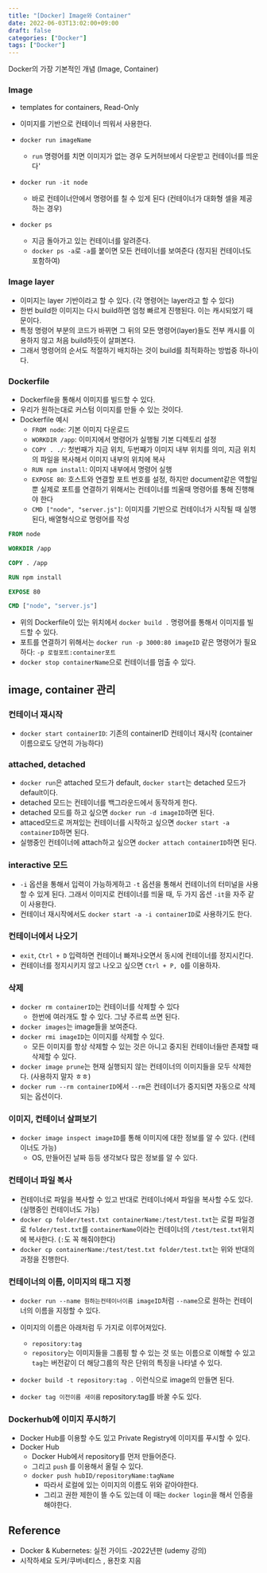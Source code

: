 ```yaml
---
title: "[Docker] Image와 Container"
date: 2022-06-03T13:02:00+09:00
draft: false
categories: ["Docker"]
tags: ["Docker"]
---
```


Docker의 가장 기본적인 개념 (Image, Container)

<!--more-->

### Image

- templates for containers, Read-Only
- 이미지를 기반으로 컨테이너 띄워서 사용한다.

- `docker run imageName`
  - `run` 명령어를 치면 이미지가 없는 경우 도커허브에서 다운받고 컨테이너를 띄운다'
- `docker run -it node`
  - 바로 컨테이너안에서 명령어를 칠 수 있게 된다 (컨테이너가 대화형 셀을 제공하는 경우)
- `docker ps`
  - 지금 돌아가고 있는 컨테이너를 알려준다.
  - `docker ps -a`로 `-a`를 붙이면 모든 컨테이너를 보여준다 (정지된 컨테이너도 포함하여)

### Image layer

- 이미지는 layer 기반이라고 할 수 있다. (각 명령어는 layer라고 할 수 있다)
- 한번 build한 이미지는 다시 build하면 엄청 빠르게 진행된다. 이는 캐시되었기 때문이다.
- 특정 명령어 부분의 코드가 바뀌면 그 뒤의 모든 명령어(layer)들도 전부 캐시를 이용하지 않고 처음 build하듯이 살펴본다.
- 그래서 명령어의 순서도 적절하기 배치하는 것이 build를 최적화하는 방법중 하나이다.

### Dockerfile

- Dockerfile을 통해서 이미지를 빌드할 수 있다.
- 우리가 원하는대로 커스텀 이미지를 만들 수 있는 것이다.
- Dockerfile 예시
  - `FROM node`: 기본 이미지 다운로드
  - `WORKDIR /app`: 이미지에서 명령어가 실행될 기본 디렉토리 설정
  - `COPY . ./`: 첫번째가 지금 위치, 두번째가 이미지 내부 위치를 의미, 지금 위치의 파일을 복사해서 이미지 내부의 위치에 복사
  - `RUN npm install`: 이미지 내부에서 명령어 실행
  - `EXPOSE 80`: 호스트와 연결할 포트 번호를 설정, 하지만 document같은 역할일 뿐 실제로 포트를 연결하기 위해서는 컨테이너를 띄울때 명령어를 통해 진행해야 한다
  - `CMD ["node", "server.js"]`: 이미지를 기반으로 컨테이너가 시작될 때 실행된다, 배열형식으로 명령어를 작성

```Dockerfile
FROM node

WORKDIR /app

COPY . /app

RUN npm install

EXPOSE 80

CMD ["node", "server.js"]
```

- 위의 Dockerfile이 있는 위치에서 `docker build .` 명령어를 통해서 이미지를 빌드할 수 있다.
- 포트를 연결하기 위해서는 `docker run -p 3000:80 imageID` 같은 명령어가 필요하다: `-p 로컬포트:container포트`
- `docker stop containerName`으로 컨테이너를 멈출 수 있다.

## image, container 관리

### 컨테이너 재시작

- `docker start containerID`: 기존의 containerID 컨테이너 재시작 (container 이름으로도 당연히 가능하다)

### attached, detached

- `docker run`은 attached 모드가 default, `docker start`는 detached 모드가 default이다.
- detached 모드는 컨테이너를 백그라운드에서 동작하게 한다.
- detached 모드를 하고 싶으면 `docker run -d imageID`하면 된다.
- attaced모드로 꺼져있는 컨테이너를 시작하고 싶으면 `docker start -a containerID`하면 된다.
- 실행중인 컨테이너에 attach하고 싶으면 `docker attach containerID`하면 된다.

### interactive 모드

- `-i` 옵션을 통해서 입력이 가능하게하고 `-t` 옵션을 통해서 컨테이너의 터미널을 사용할 수 있게 된다. 그래서 이미지로 컨테이너를 띄울 때, 두 가지 옵션 `-it`을 자주 같이 사용한다.
- 컨테이너 재시작에서도 `docker start -a -i containerID`로 사용하기도 한다.

### 컨테이너에서 나오기

- `exit`, `Ctrl + D` 입력하면 컨테이너 빠져나오면서 동시에 컨테이너를 정지시킨다.
- 컨테이너를 정지시키지 않고 나오고 싶으면 `Ctrl + P, Q`를 이용하자.

### 삭제

- `docker rm containerID`는 컨테이너를 삭제할 수 있다
  - 한번에 여러개도 할 수 있다. 그냥 주르륵 쓰면 된다.
- `docker images`는 image들을 보여준다.
- `docker rmi imageID`는 이미지를 삭제할 수 있다.
  - 모든 이미지를 항상 삭제할 수 있는 것은 아니고 중지된 컨테이너들만 존재할 때 삭제할 수 있다.
- `docker image prune`는 현재 실행되지 않는 컨테이너의 이미지들을 모두 삭제한다. (사용하지 말자 ㅎㅎ)
- `docker rum --rm containerID`에서 `--rm`은 컨테이너가 중지되면 자동으로 삭제되는 옵션이다.

### 이미지, 컨테이너 살펴보기

- `docker image inspect imageID`를 통해 이미지에 대한 정보를 알 수 있다. (컨테이너도 가능)
  - OS, 만들어진 날짜 등등 생각보다 많은 정보를 알 수 있다.

### 컨테이너 파일 복사

- 컨테이너로 파일을 복사할 수 있고 반대로 컨테이너에서 파일을 복사할 수도 있다. (실행중인 컨테이너도 가능)
- `docker cp folder/test.txt containerName:/test/test.txt`는 로컬 파일경로 `folder/test.txt`를 `containerName`이라는 컨테이너의 `/test/test.txt`위치에 복사한다. (`:`도 꼭 해줘야한다)
- `docker cp containerName:/test/test.txt folder/test.txt`는 위와 반대의 과정을 진행한다.

### 컨테이너의 이름, 이미지의 태그 지정

- `docker run --name 원하는컨테이너이름 imageID`처럼 `--name`으로 원하는 컨테이너의 이름을 지정할 수 있다.

- 이미지의 이름은 아래처럼 두 가지로 이루어져있다.
  - `repository:tag`
  - `repository`는 이미지들을 그룹핑 할 수 있는 것 또는 이름으로 이해할 수 있고 `tag`는 버전같이 더 해당그룹의 작은 단위의 특징을 나타낼 수 있다.
- `docker build -t repository:tag .` 이런식으로 image의 만들면 된다.
- `docker tag 이전이름 새이름` repository:tag를 바꿀 수도 있다.

### Dockerhub에 이미지 푸시하기

- Docker Hub를 이용할 수도 있고 Private Registry에 이미지를 푸시할 수 있다.
- Docker Hub
  - Docker Hub에서 repository를 먼저 만들어준다.
  - 그리고 `push` 를 이용해서 올릴 수 있다.
  - `docker push hubID/repositoryName:tagName`
    - 따라서 로컬에 있는 이미지의 이름도 위와 같아야한다.
    - 그리고 권한 제한이 뜰 수도 있는데 이 때는 `docker login`을 해서 인증을 해야한다.

## Reference

- Docker & Kubernetes: 실전 가이드 -2022년판 (udemy 강의)
- 시작하세요 도커/쿠버네티스 , 용찬호 지음
